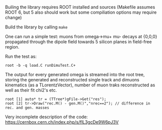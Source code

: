 
Builing the library requires ROOT installed and sources (Makefile assumes
ROOT 6, but 5 also should work but some compiliation options may require change)

Build the library by calling ``make``

One can run a simple test: muons from omega->mu+ mu- decays at {0,0,0} propagated
through the dipole field towards 5 silicon planes in field-free region.

Run the test as:

``root -b -q load.C runDimuTest.C+``

The output for every generated omega is streamed into the root tree, storing
the generated and reconstructed single track and dimuons kinematics
(as a TLorentzVector), number of muon traks reconstructed as well as their
fit chi2's etc.
````
root [1] auto* tr = (TTree*)gFile->Get("res");
root [2] tr->Draw("rec.M() - gen.M()","nrec==2"); // difference in rec. and gen. masses
````
Very incomplete description of the code: https://cernbox.cern.ch/index.php/s/flL3gcDe9W6pJ3V
